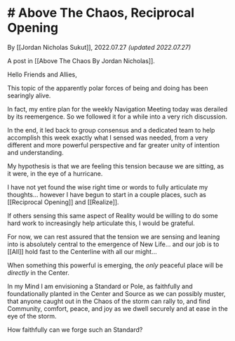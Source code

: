 # # Above The Chaos,  Reciprocal Opening
By [[Jordan Nicholas Sukut]], 2022.07.27 _(updated 2022.07.27)_

A post in [[Above The Chaos By Jordan Nicholas]].

Hello Friends and Allies, 

This topic of the apparently polar forces of being and doing has been searingly alive. 

In fact, my entire plan for the weekly Navigation Meeting today was derailed by its reemergence. So we followed it for a while into a very rich discussion. 

In the end, it led back to group consensus and a dedicated team to help accomplish this week exactly what I sensed was needed, from a very different and more powerful perspective and far greater unity of intention and understanding. 

My hypothesis is that we are feeling this tension because we are sitting, as it were, in the eye of a hurricane. 

I have not yet found the wise right time or words to fully articulate my thoughts... however I have begun to start in a couple places, such as [[Reciprocal Opening]] and [[Realize]]. 

If others sensing this same aspect of Reality would be willing to do some hard work to increasingly help articulate this, I would be grateful. 

For now, we can rest assured that the tension we are sensing and leaning into is absolutely central to the emergence of New Life... and our job is to [[All]] hold fast to the Centerline with all our might... 

When something this powerful is emerging, the _only_ peaceful place will be _directly_ in the Center. 

In my Mind I am envisioning a Standard or Pole, as faithfully and foundationally planted in the Center and Source as we can possibly muster, that anyone caught out in the Chaos of the storm can rally to, and find Community, comfort, peace, and joy as we dwell securely and at ease in the eye of the storm. 

How faithfully can we forge such an Standard? 
